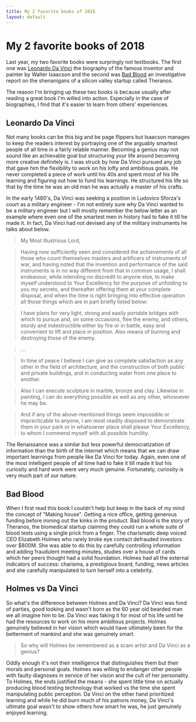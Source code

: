 ```yaml
---
title: My 2 favorite books of 2018
layout: default
---
```


# My 2 favorite books of 2018

Last year, my two favorite books were surpringly not textbooks. The first one was [Leonardo Da Vinci](https://www.amazon.com/Leonardo-Vinci-Walter-Isaacson/dp/1501139150/ref=sr_1_1?ie=UTF8&qid=1547762166&sr=8-1&keywords=da+vinci+isaacson) the biography of the famous inventor and painter by Walter Isaacson and the second was [Bad Blood](https://www.amazon.com/dp/B078VW3VM7/ref=chrt_bk_rd_nf_12_ci_lp) an investigative report on the shenanigans of a silicon valley startup called Theranos.

The reason I'm bringing up these two books is because usually after reading a great book I'm willed into action. Especially in the case of biographies, I find that it's easier to learn from others' experiences.

## Leonardo Da Vinci

Not many books can be this big and be page flippers but Isaacson manages to keep the readers interest by portraying one of the arguably smartest people of all time in a fairly relable manner. Becoming a genius may not sound like an achievable goal but structuring your life around becoming more creative definitely is. I was struck by how Da Vinci pursued any job that gave him the flexibility to work on his lofty and ambitious goals. He never completed a piece of work until his 40s and spent most of his life learning and figuring out how to fund his learnings. He structured his life so that by the time he was an old man he was actually a master of his crafts.

In the early 1480's, Da Vinci was seeking a position in Ludovico Sforza's court as a military engineer - I'm not entirely sure why Da Vinci wanted to be a military engineer but I will mostly remember the below letter as an example where even one of the smartest men in history had to fake it till he made it. In fact, Da Vinci had not devised any of the military instruments he talks about below.

> My Most Illustrious Lord, 

> Having now sufficiently seen and considered the achievements of all those who count themselves masters and artificers of instruments of war, and having noted that the invention and performance of the said instruments is in no way different from that in common usage, I shall endeavour, while intending no discredit to anyone else, to make myself understood to Your Excellency for the purpose of unfolding to you my secrets, and thereafter offering them at your complete disposal, and when the time is right bringing into effective operation all those things which are in part briefly listed below:

> I have plans for very light, strong and easily portable bridges with which to pursue and, on some occasions, flee the enemy, and others, sturdy and indestructible either by fire or in battle, easy and convenient to lift and place in position. Also means of burning and destroying those of the enemy. 

> ...

> In time of peace I believe I can give as complete satisfaction as any other in the field of architecture, and the construction of both public and private buildings, and in conducting water from one place to another. 

> Also I can execute sculpture in marble, bronze and clay. Likewise in painting, I can do everything possible as well as any other, whosoever he may be. 

> And if any of the above-mentioned things seem impossible or impracticable to anyone, I am most readily disposed to demonstrate them in your park or in whatsoever place shall please Your Excellency, to whom I commend myself with all possible humility.

> 

The Renaissance was a similar but less powerful democratization of information than the birth of the internet which means that we can draw important learnings from people like Da Vinci for today. Again, even one of the most intelligent people of all time had to fake it till made it but his curiosity and hard work were very much genuine. Fortunately, curiosity is very much part of our nature.


## Bad Blood

When I first read this book I couldn't help but keep in the back of my mind the concept of "Making house". Getting a nice office, getting generous funding before ironing out the kinks in the product. Bad blood is the story of Theranos, the biomedical startup claiming they could run a whole suite of blood tests using a single prick from a finger. The charismatic deep voiced CEO Elizabeth Holmes who rarely broke eye contact defrauded investors over $800M. She was able to do this by carefully controlling information and adding fraudulent meeting minutes, studies over a house of cards which her peers thought had a solid foundation. Holmes had all the external indicators of success: charisma, a prestigious board, funding, news articles and she carefully manipulated to turn herself into a celebrity.

## Holmes vs Da Vinci

So what's the difference between Holmes and Da Vinci? Da Vinci was fond of parties, good looking and wasn't born as the 60 year old bearded man we all imagine him to be. Da Vinci was faking it for most of his life until he had the resources to work on his more ambitious projects. Holmes genuinely believed in her vision which would have ultimately been for the betterment of mankind and she was genuinely smart. 

> So why will Holmes be remembered as a scam artist and Da Vinci as a genius?

Oddly enough it's not their intelligence that distinguishes them but their morals and personal goals. Holmes was willing to endanger other people with faulty diagnoses in service of her vision and the cult of her personality. To Holmes, the ends justified the means - she spent little time on actually producing blood testing technology that worked vs the time she spent manipulating public perception. Da Vinci on the other hand prioritized learning and while he did burn much of his patrons money, Da Vinci's ultimate goal wasn't to show others how smart he was, he just genuinely enjoyed learning.
